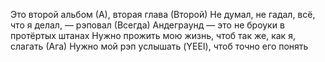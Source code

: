 Это второй альбом (А), вторая глава (Второй)
Не думал, не гадал, всё, что я делал, — рэповал (Всегда)
Андеграунд — это не броуки в протёртых штанах
Нужно прожить мою жизнь, чтоб так же, как я, слагать (Ага)
Нужно мой рэп услышать (YEEI), чтоб точно его понять
